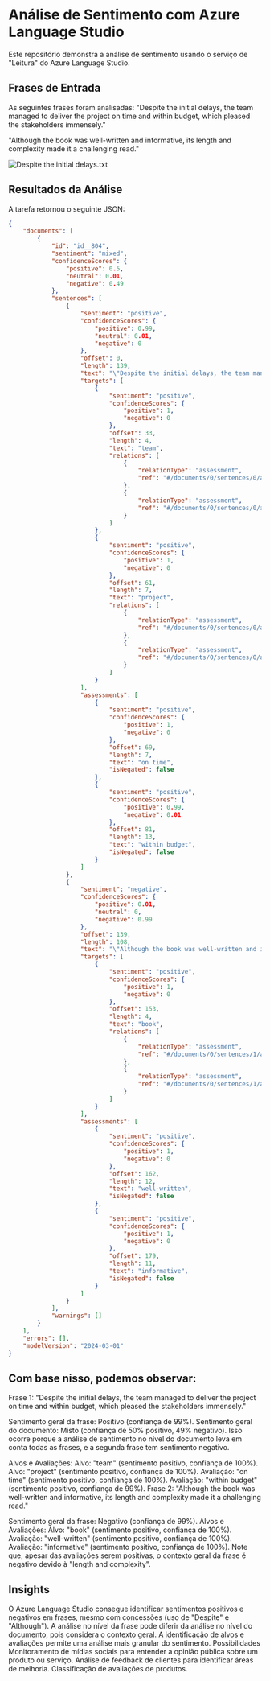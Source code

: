 # Análise de Sentimento com Azure Language Studio

Este repositório demonstra a análise de sentimento usando o serviço de "Leitura" do Azure Language Studio.

## Frases de Entrada

As seguintes frases foram analisadas:
"Despite the initial delays, the team managed to deliver the project on time and within budget, which pleased the stakeholders immensely."

"Although the book was well-written and informative, its length and complexity made it a challenging read."


![Despite the initial delays.txt](outputs/despite-the-initial-delays.png)


## Resultados da Análise

A tarefa retornou o seguinte JSON:

```json
{
    "documents": [
        {
            "id": "id__804",
            "sentiment": "mixed",
            "confidenceScores": {
                "positive": 0.5,
                "neutral": 0.01,
                "negative": 0.49
            },
            "sentences": [
                {
                    "sentiment": "positive",
                    "confidenceScores": {
                        "positive": 0.99,
                        "neutral": 0.01,
                        "negative": 0
                    },
                    "offset": 0,
                    "length": 139,
                    "text": "\"Despite the initial delays, the team managed to deliver the project on time and within budget, which pleased the stakeholders immensely.\" ",
                    "targets": [
                        {
                            "sentiment": "positive",
                            "confidenceScores": {
                                "positive": 1,
                                "negative": 0
                            },
                            "offset": 33,
                            "length": 4,
                            "text": "team",
                            "relations": [
                                {
                                    "relationType": "assessment",
                                    "ref": "#/documents/0/sentences/0/assessments/0"
                                },
                                {
                                    "relationType": "assessment",
                                    "ref": "#/documents/0/sentences/0/assessments/1"
                                }
                            ]
                        },
                        {
                            "sentiment": "positive",
                            "confidenceScores": {
                                "positive": 1,
                                "negative": 0
                            },
                            "offset": 61,
                            "length": 7,
                            "text": "project",
                            "relations": [
                                {
                                    "relationType": "assessment",
                                    "ref": "#/documents/0/sentences/0/assessments/0"
                                },
                                {
                                    "relationType": "assessment",
                                    "ref": "#/documents/0/sentences/0/assessments/1"
                                }
                            ]
                        }
                    ],
                    "assessments": [
                        {
                            "sentiment": "positive",
                            "confidenceScores": {
                                "positive": 1,
                                "negative": 0
                            },
                            "offset": 69,
                            "length": 7,
                            "text": "on time",
                            "isNegated": false
                        },
                        {
                            "sentiment": "positive",
                            "confidenceScores": {
                                "positive": 0.99,
                                "negative": 0.01
                            },
                            "offset": 81,
                            "length": 13,
                            "text": "within budget",
                            "isNegated": false
                        }
                    ]
                },
                {
                    "sentiment": "negative",
                    "confidenceScores": {
                        "positive": 0.01,
                        "neutral": 0,
                        "negative": 0.99
                    },
                    "offset": 139,
                    "length": 108,
                    "text": "\"Although the book was well-written and informative, its length and complexity made it a challenging read.\" ",
                    "targets": [
                        {
                            "sentiment": "positive",
                            "confidenceScores": {
                                "positive": 1,
                                "negative": 0
                            },
                            "offset": 153,
                            "length": 4,
                            "text": "book",
                            "relations": [
                                {
                                    "relationType": "assessment",
                                    "ref": "#/documents/0/sentences/1/assessments/0"
                                },
                                {
                                    "relationType": "assessment",
                                    "ref": "#/documents/0/sentences/1/assessments/1"
                                }
                            ]
                        }
                    ],
                    "assessments": [
                        {
                            "sentiment": "positive",
                            "confidenceScores": {
                                "positive": 1,
                                "negative": 0
                            },
                            "offset": 162,
                            "length": 12,
                            "text": "well-written",
                            "isNegated": false
                        },
                        {
                            "sentiment": "positive",
                            "confidenceScores": {
                                "positive": 1,
                                "negative": 0
                            },
                            "offset": 179,
                            "length": 11,
                            "text": "informative",
                            "isNegated": false
                        }
                    ]
                }
            ],
            "warnings": []
        }
    ],
    "errors": [],
    "modelVersion": "2024-03-01"
}
```

## Com base nisso, podemos observar:

Frase 1: "Despite the initial delays, the team managed to deliver the project on time and within budget, which pleased the stakeholders immensely."

Sentimento geral da frase: Positivo (confiança de 99%).
Sentimento geral do documento: Misto (confiança de 50% positivo, 49% negativo). Isso ocorre porque a análise de sentimento no nível do documento leva em conta todas as frases, e a segunda frase tem sentimento negativo.

Alvos e Avaliações:
Alvo: "team" (sentimento positivo, confiança de 100%).
Alvo: "project" (sentimento positivo, confiança de 100%).
Avaliação: "on time" (sentimento positivo, confiança de 100%).
Avaliação: "within budget" (sentimento positivo, confiança de 99%).
Frase 2: "Although the book was well-written and informative, its length and complexity made it a challenging read."

Sentimento geral da frase: Negativo (confiança de 99%).
Alvos e Avaliações:
Alvo: "book" (sentimento positivo, confiança de 100%).
Avaliação: "well-written" (sentimento positivo, confiança de 100%).
Avaliação: "informative" (sentimento positivo, confiança de 100%). Note que, apesar das avaliações serem positivas, o contexto geral da frase é negativo devido à "length and complexity".

## Insights
O Azure Language Studio consegue identificar sentimentos positivos e negativos em frases, mesmo com concessões (uso de "Despite" e "Although").
A análise no nível da frase pode diferir da análise no nível do documento, pois considera o contexto geral.
A identificação de alvos e avaliações permite uma análise mais granular do sentimento.
Possibilidades
Monitoramento de mídias sociais para entender a opinião pública sobre um produto ou serviço.
Análise de feedback de clientes para identificar áreas de melhoria.
Classificação de avaliações de produtos.